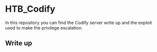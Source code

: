 # HTB_Codify
In this repository you can find the Codify server write up and the exploit used to make the privilege escalation.
## Write up
